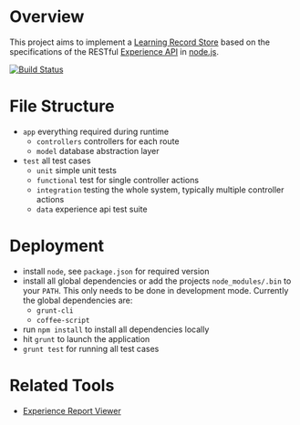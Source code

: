 # Overview
This project aims to implement a [Learning Record Store](https://en.wikipedia.org/wiki/Learning_Record_Store) based on the specifications of the RESTful [Experience API](http://www.adlnet.gov/tla/experience-api) in [node.js](http://nodejs.org/).

[![Build Status](https://travis-ci.org/webtech-uos/nodejs-lrs.png)](https://travis-ci.org/webtech-uos/nodejs-lrs)


# File Structure
 * `app` everything required during runtime
   * `controllers` controllers for each route
   * `model` database abstraction layer
 * `test` all test cases
   * `unit` simple unit tests
   * `functional` test for single controller actions
   * `integration` testing the whole system, typically multiple controller actions
   * `data` experience api test suite

# Deployment
* install `node`, see `package.json` for required version
* install all global dependencies or add the projects `node_modules/.bin` to your `PATH`. This only needs to be done in development mode. Currently the global dependencies are:
  * `grunt-cli`
  * `coffee-script`
* run `npm install` to install all dependencies locally
* hit `grunt` to launch the application
* `grunt test` for running all test cases

# Related Tools
* [Experience Report Viewer](https://github.com/jvogtherr/ExperienceReportViewer) 

